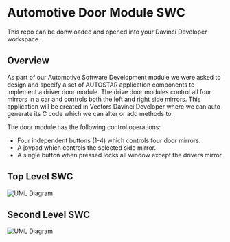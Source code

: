 # Automotive Door Module SWC

This repo can be donwloaded and opened into your Davinci Developer workspace. 

## Overview

As part of our Automotive Software Development module we were asked to design and specify a set of AUTOSTAR application components to implement a driver door module. The drive door modules control all four mirrors in a car and controls both the left and right side mirrors. This application will be created in Vectors Davinci Developer where we can auto generate its C code which we can alter or add methods to.

The door module has the following control operations:
- Four independent buttons (1-4) which controls four door mirrors.
- A joypad which controls the selected side mirror.
- A single button when pressed locks all window except the drivers mirror.

## Top Level SWC
![UML Diagram](https://github.com/Esedicol/Automotive-Software-Developemnt/blob/master/LevelOne.jpg)

## Second Level SWC
![UML Diagram](https://github.com/Esedicol/Automotive-Software-Developemnt/blob/master/LevelTwo.jpg)
